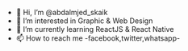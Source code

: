- 👋 Hi, I’m @abdalmjed_skaik
- 👀 I’m interested in Graphic & Web Design
- 🌱 I’m currently learning ReactJS & React Native
- 📫 How to reach me -facebook,twitter,whatsapp-

<!---
abdalmjeds2000/abdalmjeds2000 is a ✨ special ✨ repository because its `README.md` (this file) appears on your GitHub profile.
You can click the Preview link to take a look at your changes.
--->
